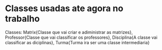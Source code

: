 Classes usadas ate agora no trabalho
========================
Classes: Matrix{Classe que vai criar e adiministrar as matrizes}, Professor{Classe que vai classificar os professores}, Disciplina{A classe vai classificar as diciplinas}, Turma{Turma ira ser uma classe intermediaria}
